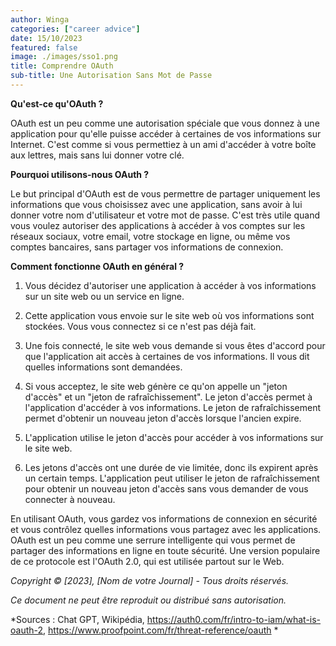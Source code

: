 ```yaml
---
author: Winga
categories: ["career advice"]
date: 15/10/2023
featured: false
image: ./images/sso1.png
title: Comprendre OAuth
sub-title: Une Autorisation Sans Mot de Passe
---
```


**Qu'est-ce qu'OAuth ?**

OAuth est un peu comme une autorisation spéciale que vous donnez à une application pour qu'elle puisse accéder à certaines de vos informations sur Internet. C'est comme si vous permettiez à un ami d'accéder à votre boîte aux lettres, mais sans lui donner votre clé.

**Pourquoi utilisons-nous OAuth ?**

Le but principal d'OAuth est de vous permettre de partager uniquement les informations que vous choisissez avec une application, sans avoir à lui donner votre nom d'utilisateur et votre mot de passe. C'est très utile quand vous voulez autoriser des applications à accéder à vos comptes sur les réseaux sociaux, votre email, votre stockage en ligne, ou même vos comptes bancaires, sans partager vos informations de connexion.

**Comment fonctionne OAuth en général ?**

1. Vous décidez d'autoriser une application à accéder à vos informations sur un site web ou un service en ligne.

2. Cette application vous envoie sur le site web où vos informations sont stockées. Vous vous connectez si ce n'est pas déjà fait.

3. Une fois connecté, le site web vous demande si vous êtes d'accord pour que l'application ait accès à certaines de vos informations. Il vous dit quelles informations sont demandées.

4. Si vous acceptez, le site web génère ce qu'on appelle un "jeton d'accès" et un "jeton de rafraîchissement". Le jeton d'accès permet à l'application d'accéder à vos informations. Le jeton de rafraîchissement permet d'obtenir un nouveau jeton d'accès lorsque l'ancien expire.

5. L'application utilise le jeton d'accès pour accéder à vos informations sur le site web.

6. Les jetons d'accès ont une durée de vie limitée, donc ils expirent après un certain temps. L'application peut utiliser le jeton de rafraîchissement pour obtenir un nouveau jeton d'accès sans vous demander de vous connecter à nouveau.

En utilisant OAuth, vous gardez vos informations de connexion en sécurité et vous contrôlez quelles informations vous partagez avec les applications. OAuth est un peu comme une serrure intelligente qui vous permet de partager des informations en ligne en toute sécurité. Une version populaire de ce protocole est l'OAuth 2.0, qui est utilisée partout sur le Web.

*Copyright © [2023], [Nom de votre Journal] - Tous droits réservés.*

*Ce document ne peut être reproduit ou distribué sans autorisation.*

*Sources : Chat GPT, Wikipédia, https://auth0.com/fr/intro-to-iam/what-is-oauth-2, https://www.proofpoint.com/fr/threat-reference/oauth *